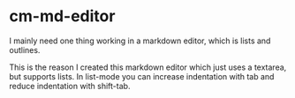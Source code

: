 # cm-md-editor

I mainly need one thing working in a markdown editor, which is lists and outlines. 

This is the reason I created this markdown editor which just uses a textarea, but supports lists. In list-mode you can increase indentation with tab and reduce indentation with shift-tab.

